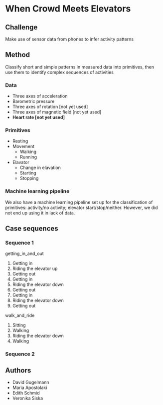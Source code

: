 # When Crowd Meets Elevators

## Challenge
Make use of sensor data from phones to infer activity patterns

## Method
Classify short and simple patterns in measured data into primitives, then use them to identify complex sequences of activities

### Data
* Three axes of acceleration
* Barometric pressure
* Three axes of rotation [not yet used]
* Three axes of magnetic field [not yet used]
* __Heart rate [not yet used]__

### Primitives
* Resting
* Movement
  * Walking
  * Running
* Elavator
  * Change in elavation
  * Starting
  * Stopping

### Machine learning  pipeline
We also have a machine learning pipeline set up for the classification of primitives: activity/no activity; elevator start/stop/neither. However, we did not end up using it in lack of data.

## Case sequences
### Sequence 1
getting_in_and_out

1. Getting in
2. Riding the elevator up
3. Getting out
4. Getting in
5. Riding the elevator down
6. Getting out
7. Getting in
8. Riding the elevator down
9. Getting out

walk_and_ride
1. Sitting
2. Walking
3. Riding the elevator down
4. Walking

### Sequence 2



## Authors
* David Gugelmann
* Maria Apostolaki
* Edith Schmid
* Veronika Siska
